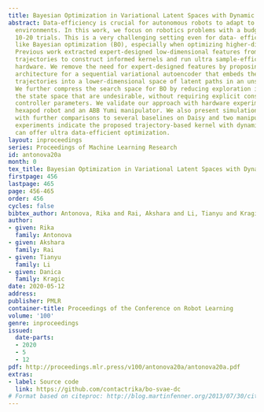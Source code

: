 ```yaml
---
title: Bayesian Optimization in Variational Latent Spaces with Dynamic Compression
abstract: Data-efficiency is crucial for autonomous robots to adapt to new tasks and
  environments. In this work, we focus on robotics problems with a budget of only
  10-20 trials. This is a very challenging setting even for data- efficient approaches
  like Bayesian optimization (BO), especially when optimizing higher-dimensional controllers.
  Previous work extracted expert-designed low-dimensional features from simulation
  trajectories to construct informed kernels and run ultra sample-efficient BO on
  hardware. We remove the need for expert-designed features by proposing a model and
  architecture for a sequential variational autoencoder that embeds the space of simulated
  trajectories into a lower-dimensional space of latent paths in an unsupervised way.
  We further compress the search space for BO by reducing exploration in parts of
  the state space that are undesirable, without requiring explicit constraints on
  controller parameters. We validate our approach with hardware experiments on a Daisy
  hexapod robot and an ABB Yumi manipulator. We also present simulation experiments
  with further comparisons to several baselines on Daisy and two manipulators. Our
  experiments indicate the proposed trajectory-based kernel with dynamic compression
  can offer ultra data-efficient optimization.
layout: inproceedings
series: Proceedings of Machine Learning Research
id: antonova20a
month: 0
tex_title: Bayesian Optimization in Variational Latent Spaces with Dynamic Compression
firstpage: 456
lastpage: 465
page: 456-465
order: 456
cycles: false
bibtex_author: Antonova, Rika and Rai, Akshara and Li, Tianyu and Kragic, Danica
author:
- given: Rika
  family: Antonova
- given: Akshara
  family: Rai
- given: Tianyu
  family: Li
- given: Danica
  family: Kragic
date: 2020-05-12
address: 
publisher: PMLR
container-title: Proceedings of the Conference on Robot Learning
volume: '100'
genre: inproceedings
issued:
  date-parts:
  - 2020
  - 5
  - 12
pdf: http://proceedings.mlr.press/v100/antonova20a/antonova20a.pdf
extras:
- label: Source code
  link: https://github.com/contactrika/bo-svae-dc
# Format based on citeproc: http://blog.martinfenner.org/2013/07/30/citeproc-yaml-for-bibliographies/
---
```

